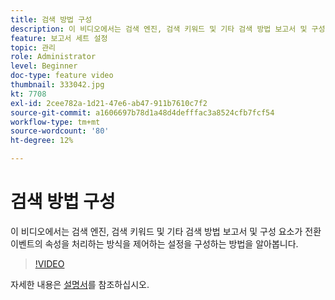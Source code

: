 ```yaml
---
title: 검색 방법 구성
description: 이 비디오에서는 검색 엔진, 검색 키워드 및 기타 검색 방법 보고서 및 구성 요소가 전환 이벤트의 속성을 처리하는 방식을 제어하는 설정을 구성하는 방법을 알아봅니다.
feature: 보고서 세트 설정
topic: 관리
role: Administrator
level: Beginner
doc-type: feature video
thumbnail: 333042.jpg
kt: 7708
exl-id: 2cee782a-1d21-47e6-ab47-911b7610c7f2
source-git-commit: a1606697b78d1a48d4defffac3a8524cfb7fcf54
workflow-type: tm+mt
source-wordcount: '80'
ht-degree: 12%

---
```


# 검색 방법 구성

이 비디오에서는 검색 엔진, 검색 키워드 및 기타 검색 방법 보고서 및 구성 요소가 전환 이벤트의 속성을 처리하는 방식을 제어하는 설정을 구성하는 방법을 알아봅니다.

>[!VIDEO](https://video.tv.adobe.com/v/333042/?quality=12&learn=on)

자세한 내용은 [설명서](https://experienceleague.adobe.com/docs/analytics/admin/admin-tools/finding-methods.html)를 참조하십시오.
